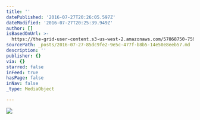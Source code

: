 ```yaml
---
title: ''
datePublished: '2016-07-27T20:26:05.597Z'
dateModified: '2016-07-27T20:25:39.949Z'
author: []
isBasedOnUrl: >-
  https://the-grid-user-content.s3-us-west-2.amazonaws.com/57868750-7597-499e-a26a-251dbe2d2fae.jpg
sourcePath: _posts/2016-07-27-85dc9fe2-9e5c-477f-b8b5-14e50e8eeb57.md
description: ''
publisher: {}
via: {}
starred: false
inFeed: true
hasPage: false
inNav: false
_type: MediaObject

---
```

![](https://the-grid-user-content.s3-us-west-2.amazonaws.com/57868750-7597-499e-a26a-251dbe2d2fae.jpg)